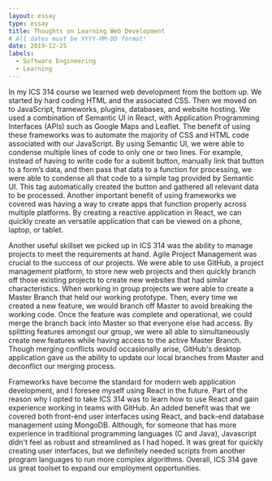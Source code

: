 ```yaml
---
layout: essay
type: essay
title: Thoughts on Learning Web Development
# All dates must be YYYY-MM-DD format!
date: 2019-12-25
labels:
  - Software Engineering
  - Learning
---
```


In my ICS 314 course we learned web development from the bottom up. We started by hard coding HTML and the associated CSS. Then we moved on to JavaScript, frameworks, plugins, databases, and website hosting. We used a combination of Semantic UI in React, with Application Programming Interfaces (APIs) such as Google Maps and Leaflet. The benefit of using these frameworks was to automate the majority of CSS and HTML code associated with our JavaScript. By using Semantic UI, we were able to condense multiple lines of code to only one or two lines. For example, instead of having to write code for a submit button, manually link that button to a form’s data, and then pass that data to a function for processing, we were able to condense all that code to a simple <SubmitField> tag provided by Semantic UI. This tag automatically created the button and gathered all relevant data to be processed. Another important benefit of using frameworks we covered was having a way to create apps that function properly across multiple platforms. By creating a reactive application in React, we can quickly create an versatile application that can be viewed on a phone, laptop, or tablet. 

Another useful skillset we picked up in ICS 314 was the ability to manage projects to meet the requirements at hand. Agile Project Management was crucial to the success of our projects. We were able to use GitHub, a project management platform, to store new web projects and then quickly branch off those existing projects to create new websites that had similar characteristics. When working in group projects we were able to create a Master Branch that held our working prototype. Then, every time we created a new feature, we would branch off Master to avoid breaking the working code. Once the feature was complete and operational, we could merge the branch back into Master so that everyone else had access. By splitting features amongst our group, we were all able to simultaneously create new features while having access to the active Master Branch. Though merging conflicts would occasionally arise, GitHub's desktop application gave us the ability to update our local branches from Master and deconflict our merging process.

Frameworks have become the standard for modern web application development, and I foresee myself using React in the future. Part of the reason why I opted to take ICS 314 was to learn how to use React and gain experience working in teams with GitHub. An added benefit was that we covered both front-end user interfaces using React, and back-end database management using MongoDB. Although, for someone that has more experience in traditional programming languages (C and Java), Javascript didn't feel as robust and streamlined as I had hoped. It was great for quickly creating user interfaces, but we definitely needed scripts from another program languages to run more complex algorithms. Overall, ICS 314 gave us great toolset to expand our employment opportunities.
